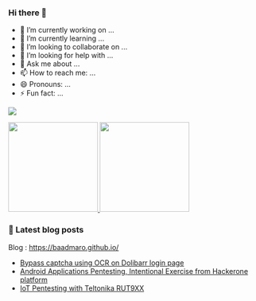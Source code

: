 ### Hi there 👋

- 🔭 I’m currently working on ...
- 🌱 I’m currently learning ...
- 👯 I’m looking to collaborate on ...
- 🤔 I’m looking for help with ...
- 💬 Ask me about ...
- 📫 How to reach me: ...
- 😄 Pronouns: ...
- ⚡ Fun fact: ...


![](https://komarev.com/ghpvc/?username=BaadMaro&color=blueviolet)

<!-- <h3 align="left">Connect with me:</h3>
<p align="left">
<a href="your link" target="blank"><img align="center" src="https://cdn.jsdelivr.net/npm/simple-icons@3.0.1/icons/discord.svg" alt="" height="30" width="40" /></a>
-->
<p align="left">
<a href="https://github.com/BaadMaro">
  <img height="180em" src="https://github-readme-stats.vercel.app/api?username=BaadMaro&theme=jolly&show_icons=true"/>
  <img height="180em" src="https://github-readme-stats.vercel.app/api/top-langs/?username=BaadMaro&layout=compact&hide=SCSS,HTML,RUST,ruby&langs_count=8"/>
</a>
</p>

### 📕 Latest blog posts

Blog : https://baadmaro.github.io/
<!-- BLOG-POST-LIST:START -->
- [Bypass captcha using OCR on Dolibarr login page](https://baadmaro.github.io/posts/Bypass-captcha-using-OCR-on-Dolibarr-login-page/)
- [Android Applications Pentesting, Intentional Exercise from Hackerone platform](https://baadmaro.github.io/posts/Android-Applications-Pentesting,-Intentional-Exercise-from-Hackerone-platform/)
- [IoT Pentesting with Teltonika RUT9XX](https://baadmaro.github.io/posts/IoT-Pentesting-with-Teltonika-RUT9XX/)
<!-- BLOG-POST-LIST:END -->

